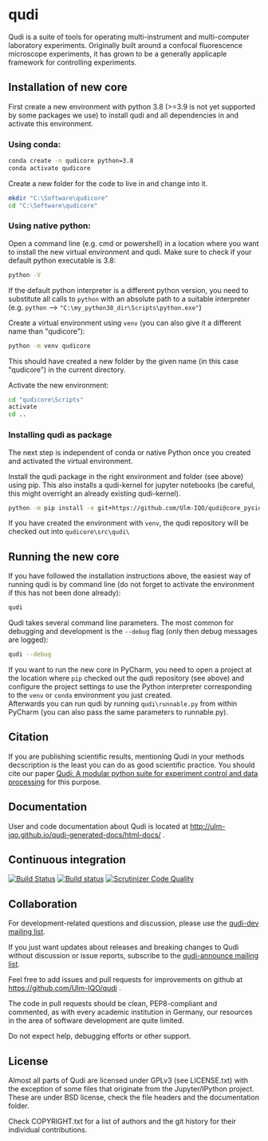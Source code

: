 # qudi
Qudi is a suite of tools for operating multi-instrument and multi-computer laboratory experiments.
Originally built around a confocal fluorescence microscope experiments, it has grown to be a generally applicaple framework for controlling experiments.

## Installation of new core
First create a new environment with python 3.8 (>=3.9 is not yet supported by some packages 
we use) to install qudi and all dependencies in and activate this environment. 
### Using conda:
```bash
conda create -n qudicore python=3.8
conda activate qudicore
```

Create a new folder for the code to live in and change into it.
```bash
mkdir "C:\Software\qudicore"
cd "C:\Software\qudicore"
```

### Using native python:
Open a command line (e.g. cmd or powershell) in a location where you want to install the new virtual
environment and qudi.
Make sure to check if your default python executable is 3.8:
```bash
python -V
```
If the default python interpreter is a different python version, you need to substitute all calls to
`python` with an absolute path to a suitable interpreter\
(e.g. `python` --> `"C:\my_python38_dir\Scripts\python.exe"`)

Create a virtual environment using `venv` (you can also give it a different name than "qudicore"):
```bash
python -m venv qudicore
```
This should have created a new folder by the given name (in this case "qudicore") in the current 
directory.

Activate the new environment:
```bash
cd "qudicore\Scripts"
activate
cd ..
```

### Installing qudi as package
The next step is independent of conda or native Python once you created and activated the virtual 
environment.

Install the qudi package in the right environment and folder (see above) using pip. This also installs a qudi-kernel for jupyter notebooks (be careful, this might overright an already existing qudi-kernel).
```bash
python -m pip install -e git+https://github.com/Ulm-IQO/qudi@core_pyside2_with_modules#egg=qudi
```

If you have created the environment with `venv`, the qudi repository will be checked out into `qudicore\src\qudi\`

## Running the new core

If you have followed the installation instructions above, the easiest way of running qudi is by 
command line (do not forget to activate the environment if this has not been done already):
```bash
qudi
```
Qudi takes several command line parameters. The most common for debugging and development is the 
`--debug` flag (only then debug messages are logged):
```bash
qudi --debug
```

If you want to run the new core in PyCharm, you need to open a project at the location where `pip` 
checked out the qudi repository (see above) and configure the project settings to use the Python 
interpreter corresponding to the `venv` or `conda` environment you just created.\
Afterwards you can run qudi by running `qudi\runnable.py` from within PyCharm (you can also pass the
same parameters to runnable.py).

## Citation
If you are publishing scientific results, mentioning Qudi in your methods decscription is the least you can do as good scientific practice.
You should cite our paper [Qudi: A modular python suite for experiment control and data processing](http://doi.org/10.1016/j.softx.2017.02.001) for this purpose.

## Documentation
User and code documentation about Qudi is located at http://ulm-iqo.github.io/qudi-generated-docs/html-docs/ .

## Continuous integration 
[![Build Status](https://travis-ci.org/Ulm-IQO/qudi.svg?branch=master)](https://travis-ci.org/Ulm-IQO/qudi)
[![Build status](https://ci.appveyor.com/api/projects/status/ma1a125b31cbl6tu/branch/master?svg=true)](https://ci.appveyor.com/project/InstituteforQuantumOptics/qudi/branch/master)
[![Scrutinizer Code Quality](https://scrutinizer-ci.com/g/Ulm-IQO/qudi/badges/quality-score.png?b=master)](https://scrutinizer-ci.com/g/Ulm-IQO/qudi/?branch=master)

## Collaboration
For development-related questions and discussion, please use the [qudi-dev mailing list](http://www.freelists.org/list/qudi-dev).

If you just want updates about releases and breaking changes to Qudi without discussion or issue reports,
subscribe to the [qudi-announce mailing list](http://www.freelists.org/list/qudi-announce).

Feel free to add issues and pull requests for improvements on github at https://github.com/Ulm-IQO/qudi .

The code in pull requests should be clean, PEP8-compliant and commented, as with every academic institution in Germany,
our resources in the area of software development are quite limited.

Do not expect help, debugging efforts or other support.

## License
Almost all parts of Qudi are licensed under GPLv3 (see LICENSE.txt) with the exception of some files
that originate from the Jupyter/IPython project.
These are under BSD license, check the file headers and the documentation folder.

Check COPYRIGHT.txt for a list of authors and the git history for their individual contributions.
